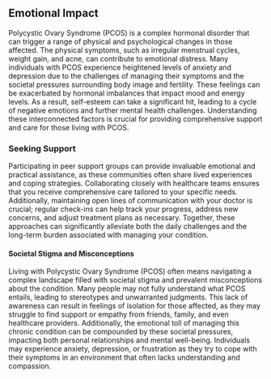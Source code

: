 ## Emotional Impact

Polycystic Ovary Syndrome (PCOS) is a complex hormonal disorder that can trigger a range of physical and psychological changes in those affected. The physical symptoms, such as irregular menstrual cycles, weight gain, and acne, can contribute to emotional distress. Many individuals with PCOS experience heightened levels of anxiety and depression due to the challenges of managing their symptoms and the societal pressures surrounding body image and fertility. These feelings can be exacerbated by hormonal imbalances that impact mood and energy levels. As a result, self-esteem can take a significant hit, leading to a cycle of negative emotions and further mental health challenges. Understanding these interconnected factors is crucial for providing comprehensive support and care for those living with PCOS.
### Seeking Support

Participating in peer support groups can provide invaluable emotional and practical assistance, as these communities often share lived experiences and coping strategies. Collaborating closely with healthcare teams ensures that you receive comprehensive care tailored to your specific needs. Additionally, maintaining open lines of communication with your doctor is crucial; regular check-ins can help track your progress, address new concerns, and adjust treatment plans as necessary. Together, these approaches can significantly alleviate both the daily challenges and the long-term burden associated with managing your condition.

#### Societal Stigma and Misconceptions


Living with Polycystic Ovary Syndrome (PCOS) often means navigating a complex landscape filled with societal stigma and prevalent misconceptions about the condition. Many people may not fully understand what PCOS entails, leading to stereotypes and unwarranted judgments. This lack of awareness can result in feelings of isolation for those affected, as they may struggle to find support or empathy from friends, family, and even healthcare providers. Additionally, the emotional toll of managing this chronic condition can be compounded by these societal pressures, impacting both personal relationships and mental well-being. Individuals may experience anxiety, depression, or frustration as they try to cope with their symptoms in an environment that often lacks understanding and compassion.